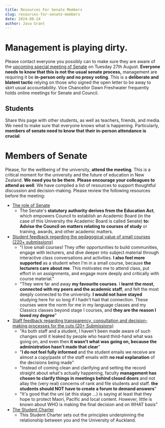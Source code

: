 ```yaml
---
title: Resources For Senate Members
slug: resources-for-senate-members
date: 2024-08-24
author: Java Grant
---
```

# Management is playing dirty.
Please contact everyone you possibly can to make sure they are aware of the [upcoming special meeting of Senate](/2024/08/22/dawn-freshwater-all-staff-email/) on Tuesday 27th August. **Everyone needs to know that this is not the usual senate process,** management are requiring it be **in-person only and no proxy voting**. This is a **deliberate and blatent tactic** relying on those who signed the open letter to be away to skirt usual accountability. Vice Chancellor Dawn Freshwater frequently holds online meetings for Senate and Council.

## Students
Share this page with other students, as well as teachers, friends, and media. We need to make sure that everyone knows what is happening. Particularly, **members of senate need to know that their in-person attendance is crucial**.

# Members of Senate
Please, for the wellbeing of the university, **attend the meeting**. This is a critical moment for the university and the future of education in New Zealand. **We need you to be there**. **Please encourage your colleagues to attend as well**.
We have compiled a list of resources to support thoughtful discussion and decision-making. Please review the following resources before the meeting:
- [The role of Senate](https://www.auckland.ac.nz/en/about-us/about-the-university/the-university/governance-and-committees/committees/senate.html)
    - The Senate's **statutory authority derives from the Education Act**, which empowers Council to establish an Academic Board (in the case of this University the Academic Board is called Senate) **to: Advise the Council on matters relating to courses of study** or training, awards, and other academic matters.
- [Student feedback regarding the pedagogical value of small courses (220+ submissions)](https://burn-it.github.io/Disorientation/small-classes/all/)
    - "I love small courses! They offer opportunities to build communities, engage with lecturers, and dive deeper into subject material through interactive class conversations and activities. **I also feel more supported** as a student when I'm in a small course, because **the lecturers care about me**. This motivates me to attend class, put effort in on assignments, and engage more deeply and critically with course material."
    - "They were far and away **my favourite courses**. I **learnt the most**, **connected with my peers and the academic staff**, and felt the most deeply connected to the university. **I would not have stayed** studying here for so long if I hadn't had that connection. These courses were the norm for me in my language classes and my Classics classes beyond stage I courses, and **they are the reason I loved my degree**"
- [Staff feedback regarding transparency, consultation and decision-making processes for the cuts (20+ Submissions)](https://padlet.com/teuuoacm/faculty-course-cutting-gxg4jh0vc4bxjlwu)
    - "As both staff and a student, I haven't been made aware of such changes until it leaked by people who heard third-hand what was going on, and even then **it wasn't what was going on, because the administration hasn't made that clear**"
    - "**I do not feel fully informed** and the student emails we receive are almost a copy/paste of the staff emails with **no real explanation** of the decisions being made"
    - "Instead of coming clean and clarifying and setting the record straight about what's actually happening, faculty **management has chosen to clarify things in meetings behind closed doors** and not allay the (very real) concerns of rank and file students and staff. **the students should NOT have to create a forum to demand answers**"
    - "It's good that the uni (at this stage ...) is saying at least that they hope to protect Maori, Pacific and local content. However, little is known about WHO is making the final decision and on WHAT basis"
- [The Student Charter](https://www.auckland.ac.nz/en/students/forms-policies-and-guidelines/student-policies-and-guidelines/student-charter.html)
  - This Student Charter sets out the principles underpinning the relationship between you and the University of Auckland.